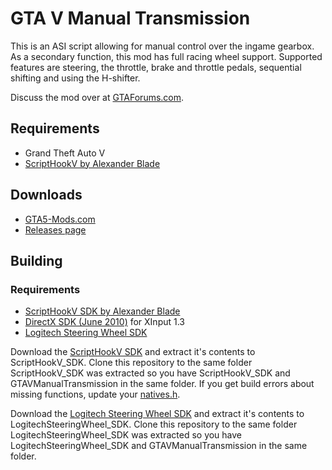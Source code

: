 GTA V Manual Transmission
=========================

This is an ASI script allowing for manual control over the ingame gearbox. As a secondary function, this mod has full racing wheel support. Supported features are steering, the throttle, brake and throttle pedals, sequential shifting and using the H-shifter.

Discuss the mod over at [GTAForums.com](http://gtaforums.com/topic/840830-manual-transmission/).


## Requirements
* Grand Theft Auto V
* [ScriptHookV by Alexander Blade](http://www.dev-c.com/gtav/scripthookv/)

## Downloads

* [GTA5-Mods.com](https://www.gta5-mods.com/scripts/manual-transmission-ikt)
* [Releases page](https://github.com/E66666666/GTAVManualTransmission/releases)

## Building

### Requirements
* [ScriptHookV SDK by Alexander Blade](http://www.dev-c.com/gtav/scripthookv/)
* [DirectX SDK (June 2010)](https://www.microsoft.com/en-us/download/details.aspx?id=6812) for XInput 1.3
* [Logitech Steering Wheel SDK](http://gaming.logitech.com/en-us/developers)

Download the [ScriptHookV SDK](http://www.dev-c.com/gtav/scripthookv/) and extract it's contents to ScriptHookV_SDK. 
Clone this repository to the same folder ScriptHookV_SDK was extracted so you have ScriptHookV_SDK and GTAVManualTransmission in the same folder. If you get build errors about missing functions, update your [natives.h](http://www.dev-c.com/nativedb/natives.h).

Download the [Logitech Steering Wheel SDK](http://gaming.logitech.com/en-us/developers) and extract it's contents to LogitechSteeringWheel_SDK. 
Clone this repository to the same folder LogitechSteeringWheel_SDK was extracted so you have LogitechSteeringWheel_SDK and GTAVManualTransmission in the same folder.
